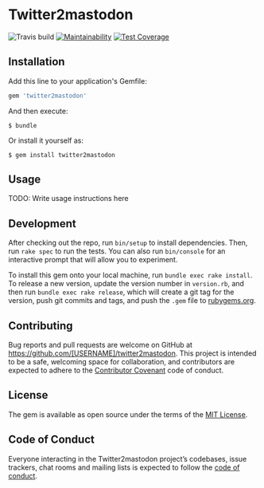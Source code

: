 # Twitter2mastodon
![Travis build](https://travis-ci.org/armandfardeau/twitter2mastodon.svg?branch=master)
[![Maintainability](https://api.codeclimate.com/v1/badges/40816bd505e6a66e0147/maintainability)](https://codeclimate.com/github/armandfardeau/twitter2mastodon/maintainability)
[![Test Coverage](https://api.codeclimate.com/v1/badges/40816bd505e6a66e0147/test_coverage)](https://codeclimate.com/github/armandfardeau/twitter2mastodon/test_coverage)

## Installation

Add this line to your application's Gemfile:

```ruby
gem 'twitter2mastodon'
```

And then execute:

    $ bundle

Or install it yourself as:

    $ gem install twitter2mastodon

## Usage

TODO: Write usage instructions here

## Development

After checking out the repo, run `bin/setup` to install dependencies. Then, run `rake spec` to run the tests. You can also run `bin/console` for an interactive prompt that will allow you to experiment.

To install this gem onto your local machine, run `bundle exec rake install`. To release a new version, update the version number in `version.rb`, and then run `bundle exec rake release`, which will create a git tag for the version, push git commits and tags, and push the `.gem` file to [rubygems.org](https://rubygems.org).

## Contributing

Bug reports and pull requests are welcome on GitHub at https://github.com/[USERNAME]/twitter2mastodon. This project is intended to be a safe, welcoming space for collaboration, and contributors are expected to adhere to the [Contributor Covenant](http://contributor-covenant.org) code of conduct.

## License

The gem is available as open source under the terms of the [MIT License](https://opensource.org/licenses/MIT).

## Code of Conduct

Everyone interacting in the Twitter2mastodon project’s codebases, issue trackers, chat rooms and mailing lists is expected to follow the [code of conduct](https://github.com/[USERNAME]/twitter2mastodon/blob/master/CODE_OF_CONDUCT.md).
